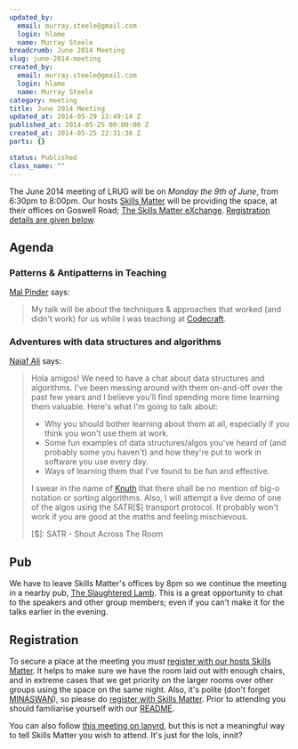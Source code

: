 ```yaml
--- 
updated_by: 
  email: murray.steele@gmail.com
  login: hlame
  name: Murray Steele
breadcrumb: June 2014 Meeting
slug: june-2014-meeting
created_by: 
  email: murray.steele@gmail.com
  login: hlame
  name: Murray Steele
category: meeting
title: June 2014 Meeting
updated_at: 2014-05-29 13:49:14 Z
published_at: 2014-05-25 00:00:00 Z
created_at: 2014-05-25 22:31:36 Z
parts: {}

status: Published
class_name: ""
---
```


The June 2014 meeting of LRUG will be on *Monday the 9th of June*, from 6:30pm to 8:00pm.  Our hosts [Skills Matter](http://skillsmatter.com/) will be providing the space, at their offices on Goswell Road; [The Skills Matter eXchange](https://skillsmatter.com/locations/96-skills-matter-exchange).  <a href="#jun14registration">Registration details are given below</a>.

Agenda
------

### Patterns & Antipatterns in Teaching

[Mal Pinder](https://twitter.com/malpinder) says:

> My talk will be about the techniques & approaches that 
> worked (and didn't work) for us while I was teaching at
> [Codecraft](http://tech.fundingcircle.com/codecraft/).

### Adventures with data structures and algorithms

[Najaf Ali](http://happybearsoftware.com/) says:

> Hola amigos! We need to have a chat about data structures
> and algorithms. I've been messing around with them on-and-off
> over the past few years and I believe you'll find spending
> more time learning them valuable. Here's what I'm going to
> talk about:
>
> * Why you should bother learning about them at all, especially if you think you won't use them at work.
> * Some fun examples of data structures/algos you've heard of (and probably some you haven't) and how they're put to work in software you use every day.
> * Ways of learning them that I've found to be fun and effective.
>
> I swear in the name of [Knuth](https://en.wikipedia.org/wiki/Donald_Knuth) that there shall be no mention of 
> big-o notation or sorting algorithms. Also, I will attempt a 
> live demo of one of the algos using the SATR[$] transport 
> protocol. It probably won't work if you are good at the maths
> and feeling mischievous.
>
> [$]: SATR - Shout Across The Room

Pub
---

We have to leave Skills Matter's offices by 8pm so we continue the meeting in a nearby pub, [The Slaughtered Lamb](http://www.theslaughteredlambpub.com/).  This is a great opportunity to chat to the speakers and other group members; even if you can't make it for the talks earlier in the evening.

Registration <a name="jun14registration">&nbsp;</a>
---------------------------------------------------

To secure a place at the meeting you *must* [register with our hosts Skills Matter](https://skillsmatter.com/meetups/6426-patterns-antipatterns-in-teaching#community).  It helps to make sure we have the room laid out with enough chairs, and in extreme cases that we get priority on the larger rooms over other groups using the space on the same night.  Also, it's polite (don't forget [MINASWAN](http://oreilly.com/ruby/excerpts/ruby-learning-rails/ruby-glossary.html#I_indexterm_d1e32036)), so please do [register with Skills Matter](https://skillsmatter.com/meetups/6426-patterns-antipatterns-in-teaching#community).  Prior to attending you should familiarise yourself with our [README](http://readme.lrug.org/).

You can also follow [this meeting on lanyrd](http://lanyrd.com/2014/lrug-june/), but this is not a meaningful way to tell Skills Matter you wish to attend.  It's just for the lols, innit?
